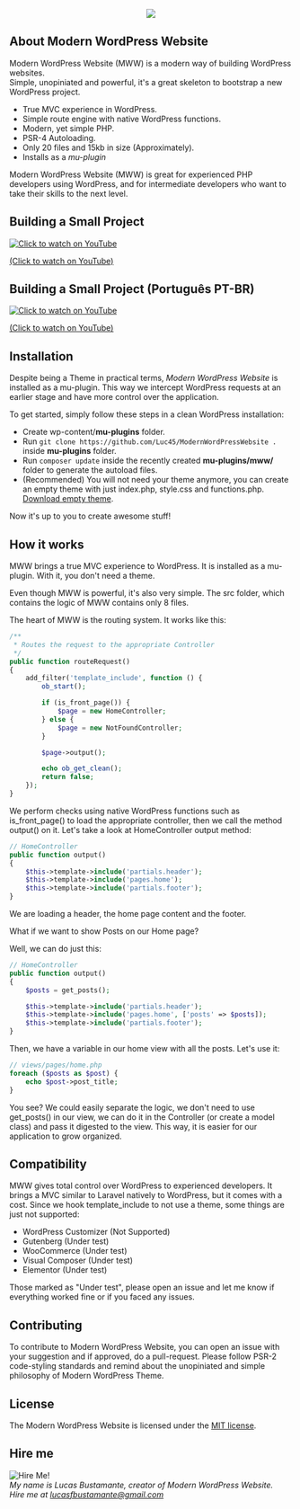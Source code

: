 
<p align="center"><img src="https://www.lucasbustamante.com.br/wp-content/uploads/2018/10/mww-logo.svg"></p>

## About Modern WordPress Website

Modern WordPress Website (MWW) is a modern way of building WordPress websites.<br/>
Simple, unopiniated and powerful, it's a great skeleton to bootstrap a new WordPress project.

- True MVC experience in WordPress.
- Simple route engine with native WordPress functions.
- Modern, yet simple PHP.
- PSR-4 Autoloading.
- Only 20 files and 15kb in size (Approximately).
- Installs as a *mu-plugin*

Modern WordPress Website (MWW) is great for experienced PHP developers using WordPress, and for intermediate developers who want to take their skills to the next level.

## Building a Small Project

[![Click to watch on YouTube](https://img.youtube.com/vi/cQKBLWGM-uE/0.jpg)](https://www.youtube.com/watch?v=cQKBLWGM-uE)

[(Click to watch on YouTube)](https://www.youtube.com/watch?v=cQKBLWGM-uE)

## Building a Small Project (Português PT-BR)

[![Click to watch on YouTube](https://img.youtube.com/vi/NGQ2siW5DwI/0.jpg)](https://www.youtube.com/watch?v=NGQ2siW5DwI)

[(Click to watch on YouTube)](https://www.youtube.com/watch?v=NGQ2siW5DwI)

## Installation

Despite being a Theme in practical terms, *Modern WordPress Website* is installed as a mu-plugin. This way we intercept WordPress requests at an earlier stage and have more control over the application.

To get started, simply follow these steps in a clean WordPress installation:

- Create wp-content/**mu-plugins** folder.
- Run `git clone https://github.com/Luc45/ModernWordPressWebsite .` inside **mu-plugins** folder.
- Run `composer update` inside the recently created **mu-plugins/mww/** folder to generate the autoload files.
- (Recommended) You will not need your theme anymore, you can create an empty theme with just index.php, style.css and functions.php. [Download empty theme](https://github.com/Luc45/EmptyTheme/archive/master.zip).

Now it's up to you to create awesome stuff!

## How it works

MWW brings a true MVC experience to WordPress. It is installed as a mu-plugin. With it, you don't need a theme.

Even though MWW is powerful, it's also very simple. The src folder, which contains the logic of MWW contains only 8 files.

The heart of MWW is the routing system. It works like this:

```php
/**
 * Routes the request to the appropriate Controller
 */
public function routeRequest()
{
    add_filter('template_include', function () {
        ob_start();

        if (is_front_page()) {
            $page = new HomeController;
        } else {
            $page = new NotFoundController;
        }

        $page->output();

        echo ob_get_clean();
        return false;
    });
}
```

We perform checks using native WordPress functions such as is_front_page() to load the appropriate controller, then we call the method output() on it. Let's take a look at HomeController output method:

```php
// HomeController
public function output()
{
    $this->template->include('partials.header');
    $this->template->include('pages.home');
    $this->template->include('partials.footer');
}
```

We are loading a header, the home page content and the footer.

What if we want to show Posts on our Home page?

Well, we can do just this:
```php
// HomeController
public function output()
{
    $posts = get_posts();

    $this->template->include('partials.header');
    $this->template->include('pages.home', ['posts' => $posts]);
    $this->template->include('partials.footer');
}
```
Then, we have a variable in our home view with all the posts. Let's use it:
```php
// views/pages/home.php
foreach ($posts as $post) {
    echo $post->post_title;
}
```

You see? We could easily separate the logic, we don't need to use get_posts() in our view, we can do it in the Controller (or create a model class) and pass it digested to the view. This way, it is easier for our application to grow organized.

## Compatibility

MWW gives total control over WordPress to experienced developers. It brings a MVC similar to Laravel natively to WordPress, but it comes with a cost. Since we hook template_include to not use a theme, some things are just not supported:

- WordPress Customizer (Not Supported)
- Gutenberg (Under test)
- WooCommerce (Under test)
- Visual Composer (Under test)
- Elementor (Under test)

Those marked as "Under test", please open an issue and let me know if everything worked fine or if you faced any issues.

## Contributing

To contribute to Modern WordPress Website, you can open an issue with your suggestion and if approved, do a pull-request. Please follow PSR-2 code-styling standards and remind about the unopiniated and simple philosophy of Modern WordPress Theme.

## License

The Modern WordPress Website is licensed under the [MIT license](https://opensource.org/licenses/MIT).

## Hire me

![Hire Me!](https://www.lucasbustamante.com.br/wp-content/uploads/2018/10/lucas-small.jpg)<br/>
*My name is Lucas Bustamante, creator of Modern WordPress Website.<br/>
Hire me at lucasfbustamante@gmail.com*
